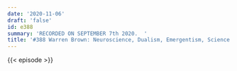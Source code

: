 ```yaml
---
date: '2020-11-06'
draft: 'false'
id: e388
summary: 'RECORDED ON SEPTEMBER 7th 2020.  '
title: '#388 Warren Brown: Neuroscience, Dualism, Emergentism, Science and Religion'
---
```

{{< episode >}}
